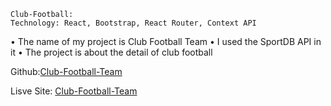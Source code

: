     Club-Football:
    Technology: React, Bootstrap, React Router, Context API

•	The name of my project is Club Football Team
•	 I used the SportDB API in it
•	The project is about the detail of club football

 Github:[Club-Football-Team](https://github.com/mahmudshumit/Club-Football-Team)
 
 Lisve Site: [Club-Football-Team](https://gifted-dubinsky-c4228d.netlify.app/)
 


